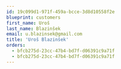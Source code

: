 ```yaml
---
id: 19c099d1-971f-459a-bcce-3d8d10558f2e
blueprint: customers
first_name: Uroš
last_name: Blazinšek
email: u.blazinsek@gmail.com
title: 'Uroš Blazinšek'
orders:
  - bfcb275d-23cc-47b4-bd7f-d06391c9a71f
  - bfcb275d-23cc-47b4-bd7f-d06391c9a71f
---
```

